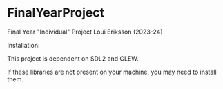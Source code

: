 # FinalYearProject
Final Year "Individual" Project Loui Eriksson (2023-24)

Installation:

This project is dependent on SDL2 and GLEW.

If these libraries are not present on your machine, 
you may need to install them.
